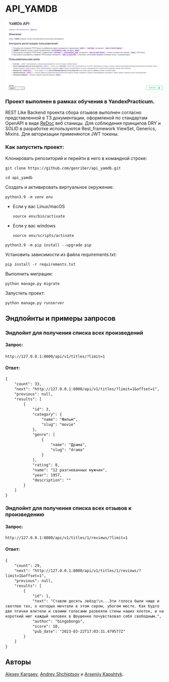 # API_YAMDB

![1679584208063](image/README/1679584208063.png)

### **Проект выполнен в рамках обучения в YandexPracticum.**

REST Like Backend проекта сбора отзывов выполнен согласно представленной в ТЗ документации, оформленой по стандартам OpenAPI в виде [ReDoc](https://github.com/genriber/api_yamdb/blob/master/api_yamdb/static/redoc.yaml) веб станицы. Для соблюдения принципов DRY и SOLID в разработке используются Rest_framework ViewSet, Generics, Mixins. Для авторизации применяются JWT токены.

### Как запустить проект:

Клонировать репозиторий и перейти в него в командной строке:

```
git clone https://github.com/genriber/api_yamdb.git
```

```
cd api_yamdb
```

Cоздать и активировать виртуальное окружение:

```
python3.9 -m venv env
```

* Если у вас Linux/macOS

  ```
  source env/bin/activate
  ```
* Если у вас windows

  ```
  source env/scripts/activate
  ```

```
python3.9 -m pip install --upgrade pip
```

Установить зависимости из файла requirements.txt:

```
pip install -r requirements.txt
```

Выполнить миграции:

```
python manage.py migrate
```

Запустить проект:

```
python manage.py runserver
```


## Эндпойнты и примеры запросов
### Эндпойнт для получения списка всех произведений
#### Запрос:
```http://127.0.0.1:8000/api/v1/titles/?limit=1```
#### Ответ:
```
{
    "count": 33,
    "next": "http://127.0.0.1:8000/api/v1/titles/?limit=1&offset=1",
    "previous": null,
    "results": [
        {
            "id": 3,
            "category": {
                "name": "Фильм",
                "slug": "movie"
            },
            "genre": [
                {
                    "name": "Драма",
                    "slug": "drama"
                }
            ],
            "rating": 8,
            "name": "12 разгневанных мужчин",
            "year": 1957,
            "description": ""
        }
    ]
}
```
### Эндпойнт для получения списка всех отзывов к произведению
#### Запрос:
```
http://127.0.0.1:8000/api/v1/titles/1/reviews/?limit=1
```
#### Ответ:
```
{
    "count": 29,
    "next": "http://127.0.0.1:8000/api/v1/titles/1/reviews/?limit=1&offset=1",
    "previous": null,
    "results": [
        {
            "id": 1,
            "text": "Ставлю десять звёзд!\n...Эти голоса были чище и светлее тех, о которых мечтали в этом сером, убогом месте. Как будто две птички влетели и своими голосами развеяли стены наших клеток, и на короткий миг каждый человек в Шоушенке почувствовал себя свободным.",
            "author": "bingobongo",
            "score": 10,
            "pub_date": "2023-03-22T17:03:31.479577Z"
        }
    ]
}
```

## Авторы

[Alexey Kargaev](https://github.com/genriber), [Andrey Shchiptsov](https://github.com/Bigbrotherx) и [Arseniiy Kapshtyk](https://github.com/Kapshtak).
